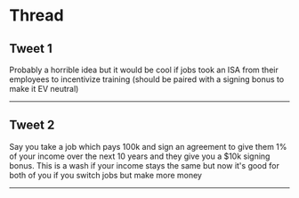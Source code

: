 # Thread

## Tweet 1

Probably a horrible idea but it would be cool if jobs took an ISA from their employees to incentivize training (should be paired with a signing bonus to make it EV neutral)

---

## Tweet 2

Say you take a job which pays 100k and sign an agreement to give them 1% of your income over the next 10 years and they give you a $10k signing bonus. This is a wash if your income stays the same but now it's good for both of you if you switch jobs but make more money

---

